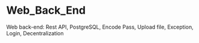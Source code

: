 # Web_Back_End
Web back-end: Rest API, PostgreSQL, Encode Pass, Upload file, Exception, Login, Decentralization
